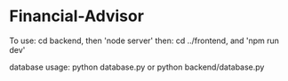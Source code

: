 # Financial-Advisor

To use: cd backend, then 'node server'
then: cd ../frontend, and 'npm run dev'

database usage:
python database.py or python backend/database.py